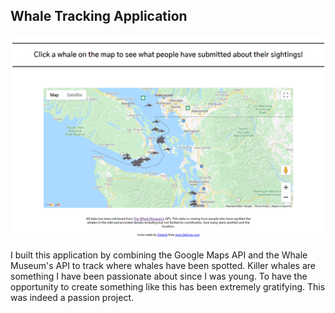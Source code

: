 ## Whale Tracking Application

<a href="http://whaletracking.amandaelias.ca/"><img src="/images/whale-tracking.png"></a>

<p>I built this application by combining the Google Maps API and the Whale Museum's API to track where whales have been spotted. 
Killer whales are something I have been passionate about since I was young. To have the opportunity to create something like this has been
extremely gratifying. This was indeed a passion project.</p>
